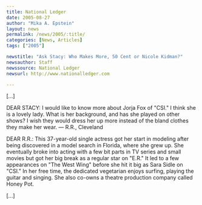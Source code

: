 ```yaml
---
title: National Ledger
date: 2005-08-27
author: "Mika A. Epstein"
layout: news
permalink: /news/2005/:title/
categories: [News, Articles]
tags: ["2005"]

newstitle: "Ask Stacy: Who Makes More, 50 Cent or Nicole Kidman?"
newsauthor: Staff
newssource: National Ledger
newsurl: http://www.nationalledger.com

---
```

[...]

DEAR STACY: I would like to know more about Jorja Fox of "CSI." I think she is a lovely lady. What is her background, and has she played on other shows? I wish they would dress her up more instead of the bland clothes they make her wear. &#8212; R.R., Cleveland

DEAR R.R.: This 37-year-old single actress got her start in modeling after being discovered in a model search in Florida, where she grew up. She eventually broke into acting with a few bit parts in TV series and small movies but got her big break as a regular star on "E.R." It led to a few appearances on "The West Wing" before she hit it big as Sara Sidle on "CSI." In her free time, the dedicated vegetarian enjoys surfing, playing the guitar and singing. She also co-owns a theatre production company called Honey Pot.

[...]


